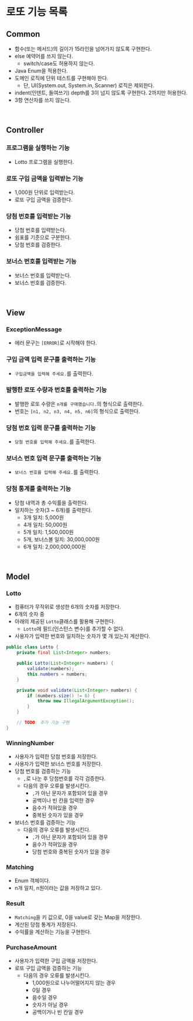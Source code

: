 # 로또 기능 목록

## Common

- 함수(또는 메서드)의 길이가 15라인을 넘어가지 않도록 구현한다.
- else 예약어를 쓰지 않는다.
    - switch/case도 허용하지 않는다.
- Java Enum을 적용한다.
- 도메인 로직에 단위 테스트를 구현해야 한다.
    - 단, UI(System.out, System.in, Scanner) 로직은 제외한다.
- indent(인덴트, 들여쓰기) depth를 3이 넘지 않도록 구현한다. 2까지만 허용한다.
- 3항 연산자를 쓰지 않는다.

<br>

## Controller

### 프로그램을 실행하는 기능

- Lotto 프로그램을 실행한다.

### 로또 구입 금액을 입력받는 기능

- 1,000원 단위로 입력받는다.
- 로또 구입 금액을 검증한다.

### 당첨 번호를 입력받는 기능

- 당첨 번호를 입력받는다.
- 쉼표를 기준으로 구분한다.
- 당첨 번호를 검증한다.

### 보너스 번호를 입력받는 기능

- 보너스 번호를 입력받는다.
- 보너스 번호를 검증한다.

<br>

## View

### ExceptionMessage

- 에러 문구는 `[ERROR]`로 시작해야 한다.

### 구입 금액 입력 문구를 출력하는 기능

- `구입금액을 입력해 주세요.`를 출력한다.

### 발행한 로또 수량과 번호를 출력하는 기능

- 발행한 로또 수량은 `n개를 구매했습니다.`의 형식으로 출력한다.
- 번호는 `[n1, n2, n3, n4, n5, n6]`의 형식으로 출력한다.

### 당첨 번호 입력 문구를 출력하는 기능

- `당첨 번호를 입력해 주세요.`를 출력한다.

### 보너스 번호 입력 문구를 출력하는 기능

- `보너스 번호를 입력해 주세요.`를 출력한다.

### 당첨 통계를 출력하는 기능

- 당첨 내역과 총 수익률을 출력힌다.
- 일치하는 숫자(3 ~ 6개)를 출력힌다.
    - 3개 일치: 5,000원
    - 4개 일치: 50,000원
    - 5개 일치: 1,500,000원
    - 5개, 보너스볼 일치: 30,000,000원
    - 6개 일치: 2,000,000,000원

<br>

## Model

### Lotto

- 컴퓨터가 무작위로 생성한 6개의 숫자를 저장한다.
- 6개의 숫자 중
- 아래의 제공된 `Lotto`클래스를 활용해 구현한다.
    - `Lotto`에 필드(인스턴스 변수)를 추가할 수 없다.
- 사용자가 입력한 번호와 일치하는 숫자가 몇 개 있는지 계산한다.

```java
public class Lotto {
    private final List<Integer> numbers;

    public Lotto(List<Integer> numbers) {
        validate(numbers);
        this.numbers = numbers;
    }

    private void validate(List<Integer> numbers) {
        if (numbers.size() != 6) {
            throw new IllegalArgumentException();
        }
    }

    // TODO: 추가 기능 구현
}
```

### WinningNumber

- 사용자가 입력한 당첨 번호를 저장한다.
- 사용자가 입력한 보너스 번호를 저장한다.
- 당첨 번호를 검증하는 기능
    - `,`로 나눈 후 당첨번호를 각각 검증한다.
    - 다음의 경우 오류를 발생시킨다.
        - `,`가 아닌 문자가 포함되어 있을 경우
        - 공백이나 빈 칸을 입력한 경우
        - 음수가 적혀있을 경우
        - 중복된 숫자가 있을 경우
- 보너스 번호를 검증하는 기능
    - 다음의 경우 오류를 발생시킨다.
        - `,`가 아닌 문자가 포함되어 있을 경우
        - 음수가 적혀있을 경우
        - 당첨 번호와 중복된 숫자가 있을 경우

### Matching

- Enum 객체이다.
- n개 일치, n원이라는 값을 저장하고 있다.

### Result

- `Matching`을 키 값으로, 0을 value로 갖는 Map을 저장한다.
- 계산된 당첨 통계가 저장된다.
- 수익률을 계산하는 기능을 구현한다.

### PurchaseAmount

- 사용자가 입력한 구입 금액을 저장한다.
- 로또 구입 금액을 검증하는 기능
    - 다음의 경우 오류를 발생시킨다.
        - 1,000원으로 나누어떨어지지 않는 경우
        - 0일 경우
        - 음수일 경우
        - 숫자가 아닐 경우
        - 공백이거나 빈 칸일 경우

